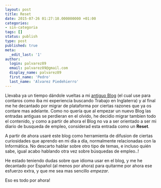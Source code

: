 ```yaml
---
layout: post
title: Reset
date: 2015-07-26 01:27:10.000000000 +01:00
categories:
- sin-categoria
tags: []
status: publish
type: post
published: true
meta:
  _edit_last: '1'
author:
  login: palvarez89
  email: palvarez89@gmail.com
  display_name: palvarez89
  first_name: 'Pedro'
  last_name: 'Alvarez Piedehierro'
---
```


Llevaba ya un tiempo dándole vueltas a mi [antiguo
Blog](http://pedroalvarez.hol.es) (el cual use para contaros como iba mi
experiencia buscando Trabajo en Inglaterra) y al final me he decantado por
migrar de plataforma por ciertas razones que ya os contare mas adelante. Como
no quería que al empezar un nuevo Blog las entradas antiguas se perdieran en el
olvido, he decidio migrar tambien todo el contenido, y como a partir de ahora
el Blog no va a ser orientado a ser mi diario de busqueda de empleo, considerad
esta entrada como un **Reset**.

<!--more-->

A partir de ahora usaré este blog como herramienta de difusion de ciertas
curiosidades que aprendo en mi día a día, normalmente relacionadas con la
Informática. No descarto hablar sobre otro tipo de temas, e incluso quién sabe,
igual acabo hablando otra vez sobre búsquedas de empleo..!

He estado teniendo dudas sobre que idioma usar en el blog, y me he decantado
por Español (al menos por ahora) para quitarme por ahora ese esfuerzo extra, y
que me sea mas sencillo *empezar*.

Eso es todo por ahora!
